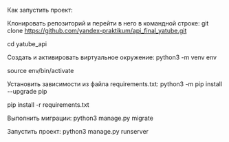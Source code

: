   Как запустить проект:

 Клонировать репозиторий и перейти в него в командной строке:
git clone https://github.com/yandex-praktikum/api_final_yatube.git

cd yatube_api

 Cоздать и активировать виртуальное окружение:
python3 -m venv env

source env/bin/activate

 Установить зависимости из файла requirements.txt:
python3 -m pip install --upgrade pip

pip install -r requirements.txt

 Выполнить миграции:
python3 manage.py migrate

 Запустить проект:
python3 manage.py runserver
